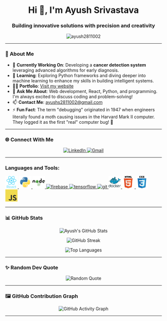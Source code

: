<h1 align="center">Hi 👋, I'm Ayush Srivastava</h1>
<h3 align="center">Building innovative solutions with precision and creativity</h3>

<p align="center">
  <img src="https://komarev.com/ghpvc/?username=ayush2811002&label=Profile%20views&color=0e75b6&style=flat" alt="ayush2811002" />
</p>

---

### 🌟 **About Me**

- 🔭 **Currently Working On**: Developing a **cancer detection system** leveraging advanced algorithms for early diagnosis.  
- 🌱 **Learning**: Exploring Python frameworks and diving deeper into machine learning to enhance my skills in building intelligent systems.  
- 👨‍💻 **Portfolio**: [Visit my website](https://ayushsrivastava2023.netlify.app/)  
- 💬 **Ask Me About**: Web development, React, Python, and programming. I'm always excited to discuss coding and problem-solving!  
- 📫 **Contact Me**: ayushs2811002@gmail.com  
- ⚡ **Fun Fact**: The term "debugging" originated in 1947 when engineers literally found a moth causing issues in the Harvard Mark II computer. They logged it as the first "real" computer bug! 🐛  

---

### 🌐 **Connect With Me**

<p align="center">
  <a href="https://www.linkedin.com/in/ayush-srivastava-000a2b16b/" target="_blank">
    <img src="https://img.shields.io/badge/LinkedIn-%230077B5.svg?style=for-the-badge&logo=linkedin&logoColor=white" alt="LinkedIn">
  </a>
  <a href="mailto:ayushs2811002@gmail.com">
    <img src="https://img.shields.io/badge/Email-D14836?style=for-the-badge&logo=gmail&logoColor=white" alt="Gmail">
  </a>
</p>

---

<h3 align="left">Languages and Tools:</h3>
<p align="left">
  <a href="https://reactjs.org/" target="_blank" rel="noreferrer"> 
    <img src="https://raw.githubusercontent.com/devicons/devicon/master/icons/react/react-original-wordmark.svg" alt="react" width="40" height="40"/> 
  </a> 
  <a href="https://www.python.org/" target="_blank" rel="noreferrer"> 
    <img src="https://raw.githubusercontent.com/devicons/devicon/master/icons/python/python-original.svg" alt="python" width="40" height="40"/> 
  </a> 
  <a href="https://nodejs.org/" target="_blank" rel="noreferrer"> 
    <img src="https://raw.githubusercontent.com/devicons/devicon/master/icons/nodejs/nodejs-original-wordmark.svg" alt="nodejs" width="40" height="40"/> 
  </a> 
  <a href="https://firebase.google.com/" target="_blank" rel="noreferrer"> 
    <img src="https://www.vectorlogo.zone/logos/firebase/firebase-icon.svg" alt="firebase" width="40" height="40"/> 
  </a> 
  <a href="https://www.tensorflow.org/" target="_blank" rel="noreferrer"> 
    <img src="https://www.vectorlogo.zone/logos/tensorflow/tensorflow-icon.svg" alt="tensorflow" width="40" height="40"/> 
  </a> 
  <a href="https://git-scm.com/" target="_blank" rel="noreferrer"> 
    <img src="https://www.vectorlogo.zone/logos/git-scm/git-scm-icon.svg" alt="git" width="40" height="40"/> 
  </a> 
  <a href="https://www.docker.com/" target="_blank" rel="noreferrer"> 
    <img src="https://raw.githubusercontent.com/devicons/devicon/master/icons/docker/docker-original-wordmark.svg" alt="docker" width="40" height="40"/> 
  </a> 
  <a href="https://www.w3.org/html/" target="_blank" rel="noreferrer"> 
    <img src="https://raw.githubusercontent.com/devicons/devicon/master/icons/html5/html5-original-wordmark.svg" alt="html5" width="40" height="40"/> 
  </a> 
  <a href="https://developer.mozilla.org/en-US/docs/Web/CSS" target="_blank" rel="noreferrer"> 
    <img src="https://raw.githubusercontent.com/devicons/devicon/master/icons/css3/css3-original-wordmark.svg" alt="css3" width="40" height="40"/> 
  </a> 
  <a href="https://www.javascript.com/" target="_blank" rel="noreferrer"> 
    <img src="https://raw.githubusercontent.com/devicons/devicon/master/icons/javascript/javascript-original.svg" alt="javascript" width="40" height="40"/> 
  </a> 
</p>


---

### 📊 **GitHub Stats**

<p align="center">
  <img src="https://github-readme-stats.vercel.app/api?username=ayush2811002&show_icons=true&theme=radical" alt="Ayush's GitHub Stats" />
</p>

<p align="center">
  <img src="https://github-readme-streak-stats.herokuapp.com/?user=ayush2811002&theme=radical" alt="GitHub Streak" />
</p>

<p align="center">
  <img src="https://github-readme-stats.vercel.app/api/top-langs/?username=ayush2811002&layout=compact&theme=radical" alt="Top Languages" />
</p>

---

### ✨ **Random Dev Quote**

<p align="center">
  <img src="https://quotes-github-readme.vercel.app/api?type=horizontal&theme=radical" alt="Random Quote" />
</p>

---

### 🖼️ **GitHub Contribution Graph**

<p align="center">
  <img src="https://github-readme-activity-graph.vercel.app/graph?username=ayush2811002&bg_color=1a1b27&color=f8d866&line=6a3bbc&point=6a3bbc&area=true&hide_border=true" alt="GitHub Activity Graph" />
</p>

---
